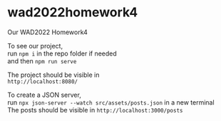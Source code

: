 # wad2022homework4
Our WAD2022 Homework4

To see our project,  
run `npm i` in the repo folder if needed  
and then `npm run serve`  

The project should be visible in  
`http://localhost:8080/`

To create a JSON server,  
run `npx json-server --watch src/assets/posts.json` in a new terminal  
The posts should be visible in `http://localhost:3000/posts`  
